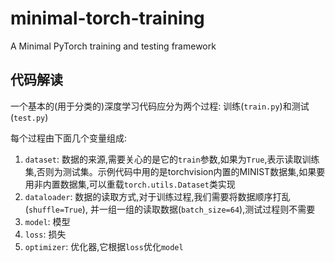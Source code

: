 # minimal-torch-training
A Minimal PyTorch training and testing framework


## 代码解读
一个基本的(用于分类的)深度学习代码应分为两个过程: 训练(`train.py`)和测试(`test.py`)

每个过程由下面几个变量组成:
1. `dataset`: 数据的来源,需要关心的是它的`train`参数,如果为`True`,表示读取训练集,否则为测试集。示例代码中用的是torchvision内置的MINIST数据集,如果要用非内置数据集,可以重载`torch.utils.Dataset`类实现  
2. `dataloader`: 数据的读取方式,对于训练过程,我们需要将数据顺序打乱(`shuffle=True`), 并一组一组的读取数据(`batch_size=64`),测试过程则不需要
3. `model`: 模型
4. `loss`: 损失
5. `optimizer`: 优化器,它根据`loss`优化`model`

<!--
## Basic Deeplearning Engineering for Classification
A simple deeplearning project should contain:
1. `dataloader`: where our data come from.
2. `model`: basically a map from x to y, where x is our data, for example, an image; and y is our target or result
3. `optimizer`: 
-->